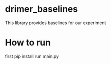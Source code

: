 # drimer_baselines
This library provides baselines for our experiment
# How to run
first pip install
run main.py